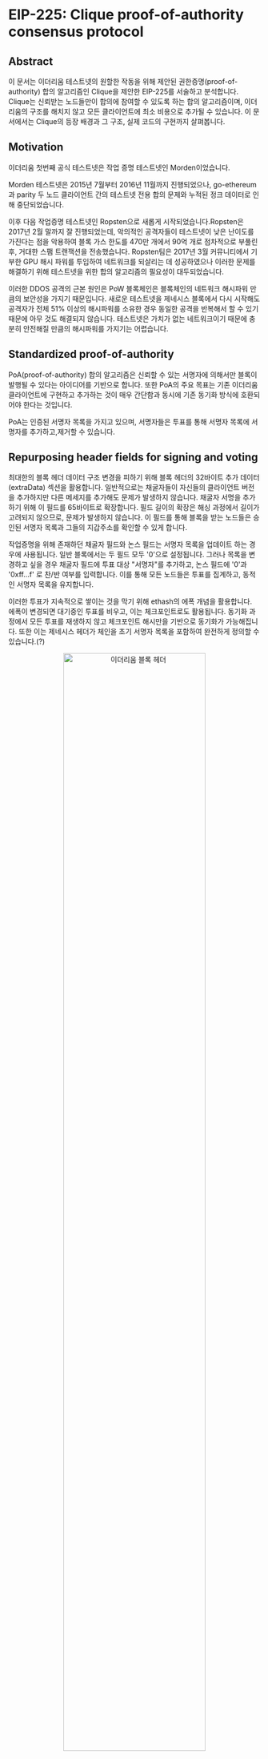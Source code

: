 # EIP-225: Clique proof-of-authority consensus protocol


## Abstract
이 문서는 이더리움 테스트넷의 원할한 작동을 위해 제안된 권한증명(proof-of-authority) 합의 알고리즘인 Clique을 제안한 EIP-225를 서술하고 분석합니다. Clique는 신뢰받는 노드들만이 합의에 참여할 수 있도록 하는 합의 알고리즘이며, 이더리움의 구조를 해치지 않고 모든 클라이언트에 최소 비용으로 추가될 수 있습니다. 이 문서에서는 Clique의 등장 배경과 그 구조, 실제 코드의 구현까지 살펴봅니다.

## Motivation
이더리움 첫번째 공식 테스트넷은 작업 증명 테스트넷인 Morden이었습니다.

Morden 테스트넷은 2015년 7월부터 2016년 11월까지 진행되었으나, go-ethereum 과 parity 두 노드 클라이언트 간의 테스트넷 전용 합의 문제와 누적된 정크 데이터로 인해 중단되었습니다. 


이후 다음 작업증명 테스트넷인 Ropsten으로 새롭게 시작되었습니다.Ropsten은 2017년 2월 말까지 잘 진행되었는데, 악의적인 공격자들이 테스트넷이 낮은 난이도를 가진다는 점을 악용하여 블록 가스 한도를 470만 개에서 90억 개로 점차적으로 부풀린후, 거대한 스팸 트랜잭션을 전송했습니다. Ropsten팀은 2017년 3월 커뮤니티에서 기부한 GPU 해시 파워를 투입하여 네트워크를 되살리는 데 성공하였으나 이러한 문제를 해결하기 위해 테스트넷을 위한 합의 알고리즘의 필요성이 대두되었습니다. 

이러한 DDOS 공격의 근본 원인은 PoW 블록체인은 블록체인의 네트워크 해시파워 만큼의 보안성을 가지기 때문입니다. 새로운 테스트넷을 제네시스 블록에서 다시 시작해도 공격자가 전체 51% 이상의 해시파워를 소유한 경우 동일한 공격을 반복해서 할 수 있기 때문에 아무 것도 해결되지 않습니다. 테스트넷은 가치가 없는 네트워크이기 때문에 충분히 안전해질 만큼의 해시파워를 가지기는 어렵습니다. 

## Standardized proof-of-authority

PoA(proof-of-authority) 합의 알고리즘은 신뢰할 수 있는 서명자에 의해서만 블록이 발행될 수 있다는 아이디어를 기반으로 합니다. 또한 PoA의 주요 목표는 기존 이더리움 클라이언트에 구현하고 추가하는 것이 매우 간단함과 동시에 기존 동기화 방식에 호환되어야 한다는 것입니다. 

PoA는 인증된 서명자 목록을 가지고 있으며, 서명자들은 투표를 통해 서명자 목록에 서명자를 추가하고,제거할 수 있습니다.

## Repurposing header fields for signing and voting

최대한의 블록 헤더 데이터 구조 변경을 피하기 위해 블록 헤더의 32바이트 추가 데이터(extraData) 섹션을 활용합니다. 일반적으로는 채굴자들이 자신들의 클라이언트 버전을 추가하지만 다른 메세지를 추가해도 문제가 발생하지 않습니다. 채굴자 서명을 추가하기 위해 이 필드를 65바이트로 확장합니다. 필드 길이의 확장은 해싱 과정에서 길이가 고려되지 않으므로, 문제가 발생하지 않습니다. 이 필드를 통해 블록을 받는 노드들은 승인된 서명자 목록과 그들의 지갑주소를 확인할 수 있게 합니다. 

작업증명을 위해 존재하던 채굴자 필드와 논스 필드는 서명자 목록을 업데이트 하는 경우에 사용됩니다. 일반 블록에서는 두 필드 모두 '0'으로 설정됩니다. 그러나 목록을 변경하고 싶을 경우 채굴자 필드에 투표 대상 "서명자"를 추가하고, 논스 필드에 '0'과 '0xff...f' 로 찬/반 여부를 입력합니다. 이를 통해 모든 노드들은 투표를 집계하고, 동적인 서명자 목록을 유지합니다.

이러한 투표가 지속적으로 쌓이는 것을 막기 위해 ethash의 에폭 개념을 활용합니다. 에폭이 변경되면 대기중인 투표를 비우고, 이는 체크포인트로도 활용됩니다. 동기화 과정에서 모든 투표를 재생하지 않고 체크포인트 해시만을 기반으로 동기화가 가능해집니다. 또한 이는 제네시스 헤더가 체인을 초기 서명자 목록을 포함하여 완전하게 정의할 수 있습니다.(?) 

<p align="center">
  <img src="img/block_header.png" alt="이더리움 블록 헤더" width="75%">
</p>

<p align="center">이더리움 블록 헤더</p>

## 공격 가능성

#### 공격 시나리오1: 악의적인 서명자 
악의적인 사용자가 서명자 목록에 추가되거나 서명자의 키에 문제가 발생할 수 있습니다. 따라서 Clique는 N의 서명자 목록이 주어지면, 모든 서명자가 해당 시점의 전체 K 블록에서 하나의 블록만을 투표할 수 있게끔 합니다. 이는 피해를 제한하고, 악의적인 사용자를 투표로 축출할 수 있게 합니다. 

#### 공격 시나리오2: 서명자 검열
또다른 공격 방식은 서명자가 자신들을 제거하려고 시도하는 블록을 검열하는 경우입니다. 이를 방지하기 위해 서명자가 생성할수 있는 블록을 2/N 블록 당 하나로 제한합니다. 따라서 서명자는 검열하기 위해 51% 이상의 서명 계정을 통제해야 하며 이는 이미 게임에 진 경우입니다. 

#### 공격 시나리오3: 스팸 서명자
다른 방식은 계속 새로운 서명자를 추가하는 스팸 투표를 블록에 추가하는 것입니다. 노드는 모든 투표를 집계해야 함으로 이는 무한하게 증가될 수 있습니다. 때문에 앞서 설명한 에폭을 활용해 일정 시간이 지나면 투표가 종료되게끔 합니다. 

#### 공격 시나리오4: 동시 차단
최악의 경우 서명자 수가 N이고, 해당 시점의 경쟁하는 블록의 수가 K라면 N-K+1의 서명자들이 경쟁할 수 있습니다. 경쟁을 피하기 위해 서명자들이 블록에 약간의 더미 오프셋을 추가하는 시나리오가 있을 수 있습니다. 이는 드물지만 작은 포크를 발생시킬 수 있습니다. 따라서 이러한 경우가 적발되면 투표를 통해 축출합니다. 

## 블록 권한 부여
서명자의 블록 승인은 서명을 제외한 모든 블록 헤더의 내용을 포함하는 해시값을 서명하는 것을 의미합니다. 이는 서명을 포함하지 않으므로 최종 블록 해시와는 다릅니다. 이는 secp256k1곡선을 사용해 서명되며 서명은 extraData에 추가됩니다. 앞서 서술한 공격 시나리오의 해결책으로 서명자는 연속된 블록 중 하나만 서명할 수 있습니다. 채굴자들은 서명 차례가 결정되며 순서는 고정되어 있지 않지만 맞는 차례에 서명한 경우 가중치를 얻습니다.

다음과 같은 제안된 전략은 네트워크 트래픽과 작은 분기를 줄일 수 있으므로 최적의 서명 전략은 다음과 같습니다.

1. 다음 블록의 최적 서명 시간(parent + BLOCK_PERIOD)을 계산합니다.
2. 서명자가 차례일 경우, 최적 시가까지 대기하고 즉시 방송합니다.
3. 서명자가 차례가 아닐 경우, 서명을 rand(SIGNER_COUNT * 500ms)만큼 지연시킵니다.

## 서명자에 대한 투표
에폭이 변경되는 경우 확정되지 않은 모든 투표는 삭제되고 처음부터 시작됩니다. 에폭 변경 블록의 헤더에는 투표가 포함되서는 안됩니다. 다수결에 도달한 투표은 즉시 효력을 발생합니다. 유효하지 않은 투표는 구현의 단순화를 위해 처벌받지 않습니다.

####  계단식 투표
서명자를 추방할 때 복잡한 경우가 발생할 수 잇습니다. 이전에 승인된 서명자가 제거되면 제안 승인에 필요한 서명자가 줄어들어 보류중인 제안이 다수결에 도달해 새 제안이 통과되는 상황이 발생합니다.

충돌하는 여러 제안이 동시에 통과되는경우 서명자가 자신이 생성한 모든 블록에서 자신의 투표를 뒤집을 수 있기 때문에, 어떤 제안을 우선해야 하는지는 명확하지 않습니다. 따라서 Clique는 이러한 문제를 해결하기 위해 블록의 투표 대상자(수혜자)만이 목록에서 제거되거나 삭제될 수 있도록 합니다. 과반에 도달한 다른 서명자가 있더라도 반영하지 않습니다.

####  투표 전략
블록체인에는 변경사항이 발생할 수 있으므로 투표한 블록이 최종 체인에 포함되지 않는 경우가 생길 수 있습니다. 


블록체인은 작은 재구성이 발생할 수 있으므로, “투표하고 잊기”라는 단순한 투표 메커니즘은 최적이 아닐 수 있습니다. 왜냐하면 단일 투표가 포함된 블록이 최종 체인에 포함되지 않을 수 있기 때문입니다. 따라서 투표를 하였더라도 해당 투표 내용을 즉시 제거하지 않고, "제안"으로 남겨 목록을 유지하도록 하여 재구성이 발생하더라도 다시 투표할 수 있도록 합니다.
 
####  사양 및 변경사항
이더리움 헤더의 용도는 다음과 같이 변경됩니다.

<b>miner(수혜자)</b>: 승인된 서명자 목록 수정을 제안할 주소입니다. 일반적으로 0으로 채워야 하며 투표하는 동안에만 수정되어야 하지만, 0이 아닌 값도 복잡성을 피하기 위해 허용됩니다. 그러나 에폭이 전환되는 경우에는 항상 0 값만이 허용됩니다. 블록의 트랜잭션 실행은 실제 블록 서명자(extraData에 위치한)가 실행하며 트랜잭션 수수료는 서명자 계정에 전달됩니다.

<b>nonce</b>: 논스는 블록 서명자의 제안이 포함됩니다.  
기존 서명자에 대한 권한 취소를 제안할 경우 NONCE_DROP를 포함하며, 새 서명자로 권한 부여를 제안하는 경우 NONCE_AUTH를 포함합니다. 에폭이 변경되는 블록의 경우에는 0 값 만을 허용합니다. 

<b>extraData</b>: EXTRA_VANITY와 EXTRA_SEAL가 포함된 필드입니다. 처음 EXTRA_VANITY에는 서명자 고유(Vanity) 데이터가 포함되며, 마지막 EXTRA_SEAL에는 헤더를 봉인하는 서명자의 서명이 저장됩니다. 
체크포인트 블록에서는 두 그 사이에 서명자 목록(N*20 bytes)을 포함해야 합니다. 

<b>mixHash</b>: 믹스 해시는 포크 방지 용으로 사용되며, DAO 동안의 extra-data와 유사합니다.


<b>ommersHash</b>: 작업증명이 아니므로 의미가 없기 떄문에 엉클 해시와 동일합니다.


<b>timestamp</b>: 목표 블록 시간 이상이어야 합니다. 

<b>difficulty</b>: 차례에 따라 DIFF_NOTURN 또는 DIFF_INTURN을 저장합니다.

코드상에 추가된 구현상의 상수와 구조들은 다음과 같습니다. 

consensus/clique/clique.go
```go
...
const (
	
	checkpointInterval = 1024 // Number of blocks after which to save the vote snapshot to the database
	inmemorySnapshots  = 128  // Number of recent vote snapshots to keep in memory
	inmemorySignatures = 4096 // Number of recent block signatures to keep in memory

	wiggleTime = 500 * time.Millisecond // Random delay (per signer) to allow concurrent signers
)

// Clique proof-of-authority protocol constants.
var (
	//EPOCH_LENGTH: 보류 중인 투표를 체크포인트하고 재설정할 수 있는 블록 수입니다. 메인넷 ethash epoch와 유사하게 유지되도록 30000으로 제안되었습니다.
	epochLength = uint64(30000) // Default number of blocks after which to checkpoint and reset the pending votes

	//EXTRA_VANITY: 서명자 고유(Vanity)를 위해 예약된 추가 데이터 접두어 바이트 수를 32 bytes로 고정합니다
	extraVanity = 32                     // Fixed number of extra-data prefix bytes reserved for signer vanity
	
	//EXTRA_SEAL: 서명자 봉인을 위해 예약된 추가 데이터 접미사 바이트 수를 65 bytes로 고정했습니다.서명이  표준 secp256k1 곡선을 기준으로 고정되며 제네시스 블록에 0으로 채워져 있습니다.
	extraSeal   = crypto.SignatureLength // Fixed number of extra-data suffix bytes reserved for signer seal

	//NONCE_AUTH: 새 서명자 추가에 투표할 매직 논스 번호입니다.0xffffffffffffffff
	nonceAuthVote = hexutil.MustDecode("0xffffffffffffffff") // Magic nonce number to vote on adding a new signer

	//NONCE_DROP: 서명자 제거에 투표할 매직 논스 번호입니다.0x0000000000000000
	nonceDropVote = hexutil.MustDecode("0x0000000000000000") // Magic nonce number to vote on removing a signer.

	//UNCLE_HASH: 엉클블록은 Clique 에서 의미가 없기 떄문에 Keccak256(RLP([]))로 고정합니다. 
	uncleHash = types.CalcUncleHash(nil) // Always Keccak256(RLP([])) as uncles are meaningless outside of PoW.

  //DIFF_INTURN: 차례가 포함된 서명이 포함된 블록에 대한 블록 점수(난이도)입니다.약간의 선호도를 표시하기 위해 2로 표현됩니다.
	diffInTurn = big.NewInt(2) // Block difficulty for in-turn signatures

  //DIFF_NOTURN: 순서를 벗어난 서명이 포함된 블록에 대한 블록 점수(난이도)입니다. 임의의 기준선 상수여야 하기 때문에 1로 제안됩니다.
	diffNoTurn = big.NewInt(1) // Block difficulty for out-of-turn signatures
)
...
// Clique is the proof-of-authority consensus engine proposed to support the
// Ethereum testnet following the Ropsten attacks.
type Clique struct {
	config *params.CliqueConfig // Consensus engine configuration parameters
	db     ethdb.Database       // Database to store and retrieve snapshot checkpoints

	recents    *lru.Cache[common.Hash, *Snapshot] // Snapshots for recent block to speed up reorgs
	signatures *sigLRU                            // Signatures of recent blocks to speed up mining

	proposals map[common.Address]bool // Current list of proposals we are pushing

	signer common.Address // Ethereum address of the signing key
	signFn SignerFn       // Signer function to authorize hashes with
	lock   sync.RWMutex   // Protects the signer and proposals fields

	// The fields below are for testing only
	fakeDiff bool // Skip difficulty verifications
}
...
```

param/config.go
```go
// CliqueConfig is the consensus engine configs for proof-of-authority based sealing.
type CliqueConfig struct {
	Period uint64 `json:"period"` // Number of seconds between blocks to enforce
	Epoch  uint64 `json:"epoch"`  // Epoch length to reset votes and checkpoint
}
...
	GoerliChainConfig = &ChainConfig{
			ChainID:        big.NewInt(5),
			HomesteadBlock: big.NewInt(0),
			// EIP-779, Goerli test network 상에서는 TheDAO hard-fork 가 적용되지 않습니다.
			DAOForkBlock:                  nil,
			DAOForkSupport:                true,
			EIP150Block:                   big.NewInt(0),
			EIP155Block:                   big.NewInt(0),
			EIP158Block:                   big.NewInt(0),
			ByzantiumBlock:                big.NewInt(0),
			ConstantinopleBlock:           big.NewInt(0),
			PetersburgBlock:               big.NewInt(0),
			IstanbulBlock:                 big.NewInt(1_561_651),
			MuirGlacierBlock:              nil,
			BerlinBlock:                   big.NewInt(4_460_644),
			LondonBlock:                   big.NewInt(5_062_605),
			ArrowGlacierBlock:             nil,
			TerminalTotalDifficulty:       big.NewInt(10_790_000),
			TerminalTotalDifficultyPassed: true,
			ShanghaiTime:                  newUint64(1678832736),
			CancunTime:                    newUint64(1705473120),

			//BLOCK_PERIOD: 연속된 두 블록의 타임스탬프 간의 최소 차이입니다. 메인넷 ethash 블록시간과 유사하게 유지되도록 15초로  제안되었습니다.
			Clique: &CliqueConfig{
				Period: 15,
				Epoch:  30000,
			},
		}
```

clique/clique.go
```go
...
// Vote represents a single vote that an authorized signer made to modify the
// list of authorizations.
type Vote struct {
	Signer    common.Address `json:"signer"`    // Authorized signer that cast this vote
	Block     uint64         `json:"block"`     // Block number the vote was cast in (expire old votes)
	Address   common.Address `json:"address"`   // Account being voted on to change its authorization
	Authorize bool           `json:"authorize"` // Whether to authorize or deauthorize the voted account
}

// Tally is a simple vote tally to keep the current score of votes. Votes that
// go against the proposal aren't counted since it's equivalent to not voting.
type Tally struct {
	Authorize bool `json:"authorize"` // Whether the vote is about authorizing or kicking someone
	Votes     int  `json:"votes"`     // Number of votes until now wanting to pass the proposal
}

type sigLRU = lru.Cache[common.Hash, common.Address]

// Snapshot is the state of the authorization voting at a given point in time.
type Snapshot struct {
	config   *params.CliqueConfig // Consensus engine parameters to fine tune behavior
	sigcache *sigLRU              // Cache of recent block signatures to speed up ecrecover
	Number  uint64                      `json:"number"`  // Block number where the snapshot was created
	Hash    common.Hash                 `json:"hash"`    // Block hash where the snapshot was created
	Signers map[common.Address]struct{} `json:"signers"` // Set of authorized signers at this moment
	Recents map[uint64]common.Address   `json:"recents"` // Set of recent signers for spam protections
	Votes   []*Vote                     `json:"votes"`   // List of votes cast in chronological order
	Tally   map[common.Address]Tally    `json:"tally"`   // Current vote tally to avoid recalculating
}
```



Test Cases
```go
// block represents a single block signed by a parcitular account, where
// the account may or may not have cast a Clique vote.
type block struct {
  signer     string   // Account that signed this particular block
  voted      string   // Optional value if the signer voted on adding/removing someone
  auth       bool     // Whether the vote was to authorize (or deauthorize)
  checkpoint []string // List of authorized signers if this is an epoch block
}

// Define the various voting scenarios to test
tests := []struct {
  epoch   uint64   // Number of blocks in an epoch (unset = 30000)
  signers []string // Initial list of authorized signers in the genesis
  blocks  []block  // Chain of signed blocks, potentially influencing auths
  results []string // Final list of authorized signers after all blocks
  failure error    // Failure if some block is invalid according to the rules
}{
  {
    // Single signer, no votes cast
    signers: []string{"A"},
    blocks:  []block{
      {signer: "A"}
    },
    results: []string{"A"},
  }, {
    // Single signer, voting to add two others (only accept first, second needs 2 votes)
    signers: []string{"A"},
    blocks:  []block{
      {signer: "A", voted: "B", auth: true},
      {signer: "B"},
      {signer: "A", voted: "C", auth: true},
    },
    results: []string{"A", "B"},
  }, {
    // Two signers, voting to add three others (only accept first two, third needs 3 votes already)
    signers: []string{"A", "B"},
    blocks:  []block{
      {signer: "A", voted: "C", auth: true},
      {signer: "B", voted: "C", auth: true},
      {signer: "A", voted: "D", auth: true},
      {signer: "B", voted: "D", auth: true},
      {signer: "C"},
      {signer: "A", voted: "E", auth: true},
      {signer: "B", voted: "E", auth: true},
    },
    results: []string{"A", "B", "C", "D"},
  }, {
    // Single signer, dropping itself (weird, but one less cornercase by explicitly allowing this)
    signers: []string{"A"},
    blocks:  []block{
      {signer: "A", voted: "A", auth: false},
    },
    results: []string{},
  }, {
    // Two signers, actually needing mutual consent to drop either of them (not fulfilled)
    signers: []string{"A", "B"},
    blocks:  []block{
      {signer: "A", voted: "B", auth: false},
    },
    results: []string{"A", "B"},
  }, {
    // Two signers, actually needing mutual consent to drop either of them (fulfilled)
    signers: []string{"A", "B"},
    blocks:  []block{
      {signer: "A", voted: "B", auth: false},
      {signer: "B", voted: "B", auth: false},
    },
    results: []string{"A"},
  }, {
    // Three signers, two of them deciding to drop the third
    signers: []string{"A", "B", "C"},
    blocks:  []block{
      {signer: "A", voted: "C", auth: false},
      {signer: "B", voted: "C", auth: false},
    },
    results: []string{"A", "B"},
  }, {
    // Four signers, consensus of two not being enough to drop anyone
    signers: []string{"A", "B", "C", "D"},
    blocks:  []block{
      {signer: "A", voted: "C", auth: false},
      {signer: "B", voted: "C", auth: false},
    },
    results: []string{"A", "B", "C", "D"},
  }, {
    // Four signers, consensus of three already being enough to drop someone
    signers: []string{"A", "B", "C", "D"},
    blocks:  []block{
      {signer: "A", voted: "D", auth: false},
      {signer: "B", voted: "D", auth: false},
      {signer: "C", voted: "D", auth: false},
    },
    results: []string{"A", "B", "C"},
  }, {
    // Authorizations are counted once per signer per target
    signers: []string{"A", "B"},
    blocks:  []block{
      {signer: "A", voted: "C", auth: true},
      {signer: "B"},
      {signer: "A", voted: "C", auth: true},
      {signer: "B"},
      {signer: "A", voted: "C", auth: true},
    },
    results: []string{"A", "B"},
  }, {
    // Authorizing multiple accounts concurrently is permitted
    signers: []string{"A", "B"},
    blocks:  []block{
      {signer: "A", voted: "C", auth: true},
      {signer: "B"},
      {signer: "A", voted: "D", auth: true},
      {signer: "B"},
      {signer: "A"},
      {signer: "B", voted: "D", auth: true},
      {signer: "A"},
      {signer: "B", voted: "C", auth: true},
    },
    results: []string{"A", "B", "C", "D"},
  }, {
    // Deauthorizations are counted once per signer per target
    signers: []string{"A", "B"},
    blocks:  []block{
      {signer: "A", voted: "B", auth: false},
      {signer: "B"},
      {signer: "A", voted: "B", auth: false},
      {signer: "B"},
      {signer: "A", voted: "B", auth: false},
    },
    results: []string{"A", "B"},
  }, {
    // Deauthorizing multiple accounts concurrently is permitted
    signers: []string{"A", "B", "C", "D"},
    blocks:  []block{
      {signer: "A", voted: "C", auth: false},
      {signer: "B"},
      {signer: "C"},
      {signer: "A", voted: "D", auth: false},
      {signer: "B"},
      {signer: "C"},
      {signer: "A"},
      {signer: "B", voted: "D", auth: false},
      {signer: "C", voted: "D", auth: false},
      {signer: "A"},
      {signer: "B", voted: "C", auth: false},
    },
    results: []string{"A", "B"},
  }, {
    // Votes from deauthorized signers are discarded immediately (deauth votes)
    signers: []string{"A", "B", "C"},
    blocks:  []block{
      {signer: "C", voted: "B", auth: false},
      {signer: "A", voted: "C", auth: false},
      {signer: "B", voted: "C", auth: false},
      {signer: "A", voted: "B", auth: false},
    },
    results: []string{"A", "B"},
  }, {
    // Votes from deauthorized signers are discarded immediately (auth votes)
    signers: []string{"A", "B", "C"},
    blocks:  []block{
      {signer: "C", voted: "D", auth: true},
      {signer: "A", voted: "C", auth: false},
      {signer: "B", voted: "C", auth: false},
      {signer: "A", voted: "D", auth: true},
    },
    results: []string{"A", "B"},
  }, {
    // Cascading changes are not allowed, only the account being voted on may change
    signers: []string{"A", "B", "C", "D"},
    blocks:  []block{
      {signer: "A", voted: "C", auth: false},
      {signer: "B"},
      {signer: "C"},
      {signer: "A", voted: "D", auth: false},
      {signer: "B", voted: "C", auth: false},
      {signer: "C"},
      {signer: "A"},
      {signer: "B", voted: "D", auth: false},
      {signer: "C", voted: "D", auth: false},
    },
    results: []string{"A", "B", "C"},
  }, {
    // Changes reaching consensus out of bounds (via a deauth) execute on touch
    signers: []string{"A", "B", "C", "D"},
    blocks:  []block{
      {signer: "A", voted: "C", auth: false},
      {signer: "B"},
      {signer: "C"},
      {signer: "A", voted: "D", auth: false},
      {signer: "B", voted: "C", auth: false},
      {signer: "C"},
      {signer: "A"},
      {signer: "B", voted: "D", auth: false},
      {signer: "C", voted: "D", auth: false},
      {signer: "A"},
      {signer: "C", voted: "C", auth: true},
    },
    results: []string{"A", "B"},
  }, {
    // Changes reaching consensus out of bounds (via a deauth) may go out of consensus on first touch
    signers: []string{"A", "B", "C", "D"},
    blocks:  []block{
      {signer: "A", voted: "C", auth: false},
      {signer: "B"},
      {signer: "C"},
      {signer: "A", voted: "D", auth: false},
      {signer: "B", voted: "C", auth: false},
      {signer: "C"},
      {signer: "A"},
      {signer: "B", voted: "D", auth: false},
      {signer: "C", voted: "D", auth: false},
      {signer: "A"},
      {signer: "B", voted: "C", auth: true},
    },
    results: []string{"A", "B", "C"},
  }, {
    // Ensure that pending votes don't survive authorization status changes. This
    // corner case can only appear if a signer is quickly added, removed and then
    // readded (or the inverse), while one of the original voters dropped. If a
    // past vote is left cached in the system somewhere, this will interfere with
    // the final signer outcome.
    signers: []string{"A", "B", "C", "D", "E"},
    blocks:  []block{
      {signer: "A", voted: "F", auth: true}, // Authorize F, 3 votes needed
      {signer: "B", voted: "F", auth: true},
      {signer: "C", voted: "F", auth: true},
      {signer: "D", voted: "F", auth: false}, // Deauthorize F, 4 votes needed (leave A's previous vote "unchanged")
      {signer: "E", voted: "F", auth: false},
      {signer: "B", voted: "F", auth: false},
      {signer: "C", voted: "F", auth: false},
      {signer: "D", voted: "F", auth: true}, // Almost authorize F, 2/3 votes needed
      {signer: "E", voted: "F", auth: true},
      {signer: "B", voted: "A", auth: false}, // Deauthorize A, 3 votes needed
      {signer: "C", voted: "A", auth: false},
      {signer: "D", voted: "A", auth: false},
      {signer: "B", voted: "F", auth: true}, // Finish authorizing F, 3/3 votes needed
    },
    results: []string{"B", "C", "D", "E", "F"},
  }, {
    // Epoch transitions reset all votes to allow chain checkpointing
    epoch:   3,
    signers: []string{"A", "B"},
    blocks:  []block{
      {signer: "A", voted: "C", auth: true},
      {signer: "B"},
      {signer: "A", checkpoint: []string{"A", "B"}},
      {signer: "B", voted: "C", auth: true},
    },
    results: []string{"A", "B"},
  }, {
    // An unauthorized signer should not be able to sign blocks
    signers: []string{"A"},
    blocks:  []block{
      {signer: "B"},
    },
    failure: errUnauthorizedSigner,
  }, {
    // An authorized signer that signed recently should not be able to sign again
    signers: []string{"A", "B"},
  blocks []block{
      {signer: "A"},
      {signer: "A"},
    },
    failure: errRecentlySigned,
  }, {
    // Recent signatures should not reset on checkpoint blocks imported in a batch
    epoch:   3,
    signers: []string{"A", "B", "C"},
    blocks:  []block{
      {signer: "A"},
      {signer: "B"},
      {signer: "A", checkpoint: []string{"A", "B", "C"}},
      {signer: "A"},
    },
    failure: errRecentlySigned,
  },,
}
```

## Reference
https://eips.ethereum.org/EIPS/eip-225
https://preethikasireddy.medium.com/how-does-ethereum-work-anyway-22d1df506369
https://consensys.io/blog/the-history-of-ethereum-testnets


